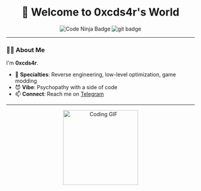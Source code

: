 <div align="center">
  <h1>👋 Welcome to 0xcds4r's World</h1>
  <img src="https://img.shields.io/badge/Code-Ninja-blueviolet?style=flat-square&logo=codeforces" alt="Code Ninja Badge">
  <img src="https://img.shields.io/badge/Reverse-Engineer-black?style=flat-square&logo=git" alt="git badge">
</div>

---

### 🧑‍💻 About Me
I'm **0xcds4r**.

- 🔧 **Specialties**: Reverse engineering, low-level optimization, game modding
- 😈 **Vibe**: Psychopathy with a side of code
- 📫 **Connect**: Reach me on [Telegram](https://t.me/burnagfy)

---

<div align="center">
  <img src="https://media.giphy.com/media/LmNwrBhejkK9EFP504/giphy.gif" width="200" alt="Coding GIF">
</div>
